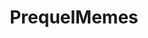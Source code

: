 ---
title: PrequelMemes
crosslinks:
- StarWars
- SequelMemes
- movies
- EmpireDidNothingWrong
- OTMemes
- AskReddit
- anthologymemes
- me_irl
- dankmemes
- Didyoueverhear
- xkcd
- MemeEconomy
- HighQualityGifs
- funny
- IAmA
- equelMemes
- starwarsmemes
- place
- gaming
---